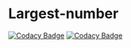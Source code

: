 # Largest-number
[![Codacy Badge](https://api.codacy.com/project/badge/Grade/270560c6119d4c77b3d61435f501aec4)](https://app.codacy.com/manual/104945/Largest-number?utm_source=github.com&utm_medium=referral&utm_content=104945/Largest-number&utm_campaign=Badge_Grade_Dashboard)
[![Codacy Badge](https://api.codacy.com/project/badge/Grade/270560c6119d4c77b3d61435f501aec4)](https://app.codacy.com/manual/104945/Largest-number?utm_source=github.com&utm_medium=referral&utm_content=104945/Largest-number&utm_campaign=Badge_Grade_Dashboard)